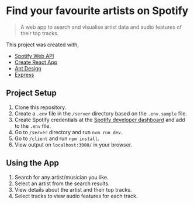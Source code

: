# Find your favourite artists on Spotify

> A web app to search and visualise artist data and audio features of their top tracks.

This project was created with,

- [Spotify Web API](https://developer.spotify.com/documentation/web-api/)
- [Create React App](https://github.com/facebook/create-react-app)
- [Ant Design](https://ant.design/)
- [Express](https://expressjs.com/)

## Project Setup

1. Clone this repository.
2. Create a `.env` file in the `/server` directory based on the `.env.sample` file.
3. Create Spotify credentials at the 
[Spotify developer dashboard](https://developer.spotify.com/dashboard/login) and add to the `.env` file.
4. Go to `/server` directory and run `nvm run dev`.
5. Go to `/client` and run `npm install`.
6. View output on `localhost:3000/` in your browser.

## Using the App

1. Search for any artist/musician you like.
2. Select an artist from the search results. 
3. View details about the artist and their top tracks.
4. Select tracks to view audio features for each track.

